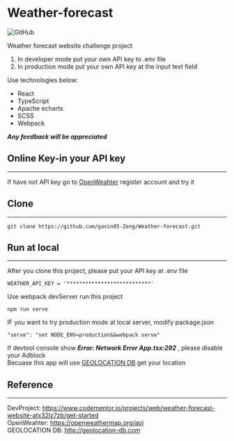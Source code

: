 # Weather-forecast

![GitHub](https://img.shields.io/github/license/gavin85-Zeng/Weather-forecast)

Weather forecast website challenge project  

1. In developer mode put your own API key to .env file  
2. In production mode put your own API key at the input text field

Use technologies below:  

* React
* TypeScript
* Apache echarts
* SCSS
* Webpack

__***Any feedback will be appreciated***__

## Online Key-in your API key  

---
If have not API key go to [OpenWeahter](https://openweathermap.org) register account and try it

## Clone

---
    git clone https://github.com/gavin85-Zeng/Weather-forecast.git

## Run at local

---
After you clone this project, please put your API key at .env file  

    WEATHER_API_KEY = '***************************'

Use webpack devServer run this project

    npm run serve

IF you want to try production mode at local server, modify package.json  

    "serve": "set NODE_ENV=production&&webpack serve"

If devtool console show __***Error: Network Error App.tsx:292***__ , please disable your Adblock  
Becuase this app will use [GEOLOCATION DB](http://geolocation-db.com) get your location

## Reference

---
DevProject: <https://www.codementor.io/projects/web/weather-forecast-website-atx32lz7zb/get-started>  
OpenWeahter: <https://openweathermap.org/api>  
GEOLOCATION DB: <http://geolocation-db.com>  
